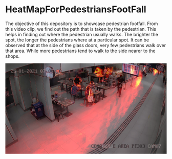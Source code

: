 # HeatMapForPedestriansFootFall
The objective of this depository is to showcase pedestrian footfall. From this video clip, we find out the path that is taken by the pedestrian. This helps in finding out where the pedestrian usually walks. The brighter the spot, the longer the pedestrians where at a particular spot. It can be observed that at the side of the glass doors, very few pedestrians walk over that area. While more pedestrians tend to walk to the side nearer to the shops.

![diff-overlay](diff-overlay.jpg)

